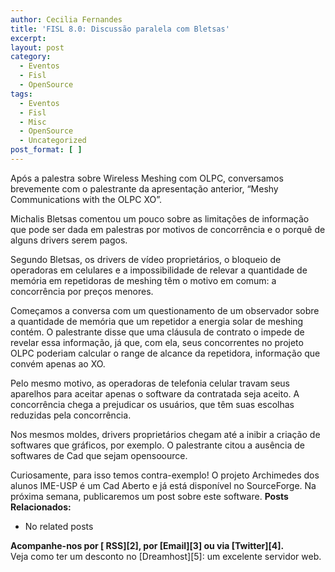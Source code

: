 ```yaml
---
author: Cecilia Fernandes
title: 'FISL 8.0: Discussão paralela com Bletsas'
excerpt:
layout: post
category:
  - Eventos
  - Fisl
  - OpenSource
tags:
  - Eventos
  - Fisl
  - Misc
  - OpenSource
  - Uncategorized
post_format: [ ]
---
```

Após a palestra sobre Wireless Meshing com OLPC, conversamos brevemente com o palestrante da apresentação anterior, “Meshy Communications with the OLPC XO”.

Michalis Bletsas comentou um pouco sobre as limitações de informação que pode ser dada em palestras por motivos de concorrência e o porquê de alguns drivers serem pagos.

Segundo Bletsas, os drivers de vídeo proprietários, o bloqueio de operadoras em celulares e a impossibilidade de relevar a quantidade de memória em repetidoras de meshing têm o motivo em comum: a concorrência por preços menores.

Começamos a conversa com um questionamento de um observador sobre a quantidade de memória que um repetidor a energia solar de meshing contém. O palestrante disse que uma cláusula de contrato o impede de revelar essa informação, já que, com ela, seus concorrentes no projeto OLPC poderiam calcular o range de alcance da repetidora, informação que convém apenas ao XO.

Pelo mesmo motivo, as operadoras de telefonia celular travam seus aparelhos para aceitar apenas o software da contratada seja aceito. A concorrência chega a prejudicar os usuários, que têm suas escolhas reduzidas pela concorrência.

Nos mesmos moldes, drivers proprietários chegam até a inibir a criação de softwares que gráficos, por exemplo. O palestrante citou a ausência de softwares de Cad que sejam opensoource.

Curiosamente, para isso temos contra-exemplo! O projeto Archimedes dos alunos IME-USP é um Cad Aberto e já está disponível no SourceForge. Na próxima semana, publicaremos um post sobre este software. 
**Posts Relacionados:** 
*   No related posts









**Acompanhe-nos por [ RSS][2], por [Email][3] ou via [Twitter][4].**  
Veja como ter um desconto no [Dreamhost][5]: um excelente servidor web.






